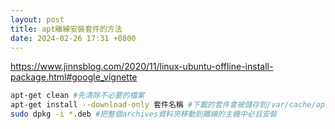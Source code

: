 ```yaml
---
layout: post
title: apt離線安裝套件的方法
date: 2024-02-26 17:31 +0800
---
```



https://www.jinnsblog.com/2020/11/linux-ubuntu-offline-install-package.html#google_vignette

```bash
apt-get clean #先清除不必要的檔案
apt-get install --download-only 套件名稱 #下載的套件會被儲存到/var/cache/apt/archives資料夾
sudo dpkg -i *.deb #把整個archives資料夾移動到離線的主機中必且安裝
```